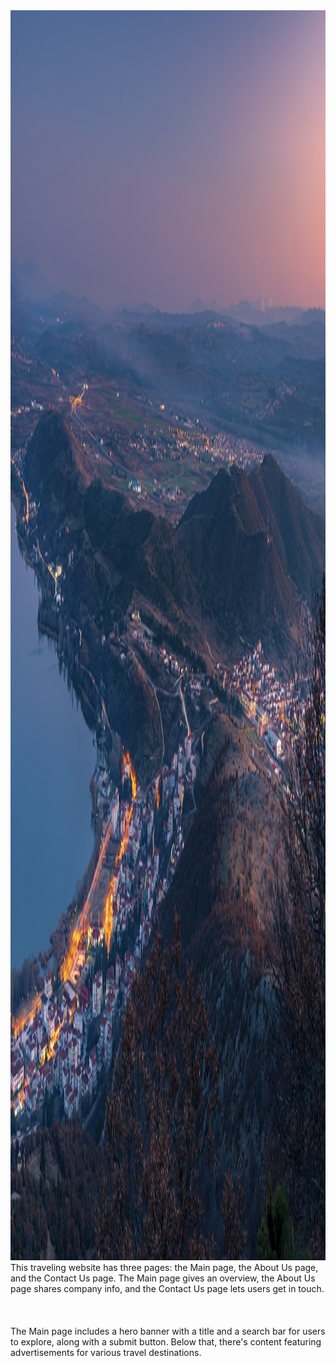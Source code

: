 <img src="./src/img/main-page-her-banner.jpg" style="height: 50vh; width: 100%; background-size: cover;">
<div style = height: 100px; width: 1px;"></div>
This traveling website has three pages: the Main page, the About Us page, and the Contact Us page. The Main page gives an overview, the About Us page shares company info, and the Contact Us page lets users get in touch.
<br><br><br><br>
The Main page includes a hero banner with a title and a search bar for users to explore, along with a submit button. Below that, there's content featuring advertisements for various travel destinations.
